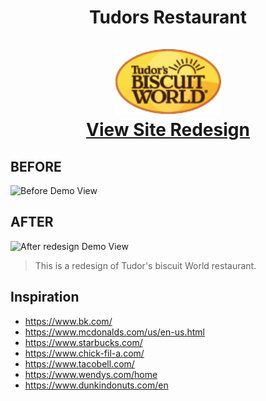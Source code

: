 <h1 align="center">
    Tudors Restaurant
    <br/>
    <br/>
    <img src="./images/tudors-mobile-logo.png" alt="my logo" width="170">
    <br/>
    <a href="https://tudorsrestaurant.herokuapp.com/">View Site Redesign</a>
</h1>

## BEFORE

![Before Demo View](./forMd/before.gif)

## AFTER
![After redesign Demo View](https://github.com/cs50victor/personalwebsite/blob/master/src/Assets/gifs/tudors.gif?raw=true)

>This is a redesign of Tudor's biscuit World restaurant.



## Inspiration

- https://www.bk.com/
- https://www.mcdonalds.com/us/en-us.html
- https://www.starbucks.com/
- https://www.chick-fil-a.com/
- https://www.tacobell.com/
- https://www.wendys.com/home
- https://www.dunkindonuts.com/en